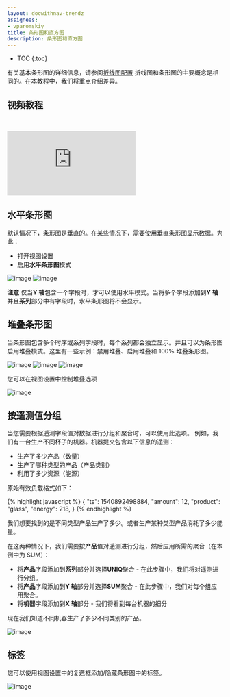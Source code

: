 ```yaml
---
layout: docwithnav-trendz
assignees:
- vparomskiy
title: 条形图和直方图
description: 条形图和直方图
---
```


* TOC
{:toc}

有关基本条形图的详细信息，请参阅[折线图配置](/docs/trendz/visualizations-line/)
折线图和条形图的主要概念是相同的。在本教程中，我们将重点介绍差异。

## 视频教程

&nbsp;

<div id="video">
    <div id="video_wrapper">
        <iframe src="https://www.youtube.com/embed/Sc6vySTadCQ" frameborder="0" allowfullscreen></iframe>
    </div>
</div>

## 水平条形图

默认情况下，条形图是垂直的。在某些情况下，需要使用垂直条形图显示数据。为此：

* 打开视图设置
* 启用**水平条形图**模式

![image](/images/trendz/bar-horizontal.png)
![image](/images/trendz/bar-horizontal-conf.png)

**注意** 仅当**Y 轴**包含一个字段时，才可以使用水平模式。当将多个字段添加到**Y 轴**并且**系列**部分中有字段时，水平条形图将不会显示。

## 堆叠条形图

当条形图包含多个时序或系列字段时，每个系列都会独立显示。并且可以为条形图启用堆叠模式。这里有一些示例：禁用堆叠、启用堆叠和 100% 堆叠条形图。

![image](/images/trendz/bar-stack-off.png)
![image](/images/trendz/bar-stack-onn.png)
![image](/images/trendz/bar-stack-100.png)

您可以在视图设置中控制堆叠选项

![image](/images/trendz/bar-stack-conf.png)

## 按遥测值分组

当您需要根据遥测字段值对数据进行分组和聚合时，可以使用此选项。
例如，我们有一台生产不同杯子的机器。机器提交包含以下信息的遥测：

* 生产了多少产品（数量）
* 生产了哪种类型的产品（产品类别）
* 利用了多少资源（能源）

原始有效负载格式如下：

{% highlight javascript %}
  {
    "ts": 1540892498884,
    "amount": 12,
    "product": "glass",
    "energy": 218,
  }
{% endhighlight %}

我们想要找到的是不同类型产品生产了多少。或者生产某种类型产品消耗了多少能量。

在这两种情况下，我们需要按**产品**值对遥测进行分组，然后应用所需的聚合（在本例中为 SUM）：

* 将**产品**字段添加到**系列**部分并选择**UNIQ**聚合 - 在此步骤中，我们将对遥测进行分组。
* 将**产品**字段添加到**Y 轴**部分并选择**SUM**聚合 - 在此步骤中，我们对每个组应用聚合。
* 将**机器**字段添加到**X 轴**部分 - 我们将看到每台机器的细分

现在我们知道不同机器生产了多少不同类别的产品。

![image](/images/trendz/bar-group-ts.png)

## 标签
您可以使用视图设置中的复选框添加/隐藏条形图中的标签。

![image](/images/trendz/bar-labels.png)